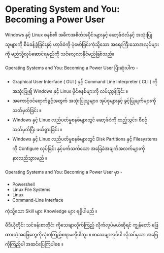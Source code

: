 # Operating System and You: Becoming a Power User


Windows နှင့် Linux စနစ်၏ အဓိကအစိတ်အပိုင်းများနှင့် ဆော့ဖ်ဝဲလ်နှင့် အသုံးပြုသူများကို စီမံခန့်ခွဲခြင်းနှင့် ဟာ့ဒ်ဝဲကို ပုံဖော်ခြင်းကဲ့သို့သော အရေးကြီးသောအလုပ်များကို မည်သို့လုပ်ဆောင်ရမည်ကို သင်လေ့လာနိုင်မည်ဖြစ်သည်။

Operating Systems and You: Becoming a Power User ပြီးဆုံးပါက -

* Graphical User Interface ( GUI ) နှင့် Command Line Interpreter ( CLI ) ကို အသုံးပြု၍ Windows နှင့် Linux ဖိုင်စနစ်များကို လမ်းညွှန်ခြင်း ။
* အကောင့်ဝင်ရောက်ခွင့်အတွက် အသုံးပြုသူများ၊ အုပ်စုများနှင့် ခွင့်ပြုချက်များကို သတ်မှတ်ခြင်း ။
* Windows နှင့် Linux လည်ပတ်မှုစနစ်များတွင် ဆော့ဖ်ဝဲကို ထည့်သွင်း၊ စီစဉ်သတ်မှတ်ပြီး ဖယ်ရှားခြင်း ။
* Windows နှင့် Linux လည်ပတ်မှုစနစ်များတွင်  Disk Partitions နှင့် Filesystems ကို Configure လုပ်ခြင်း နှင့်ပက်သက်သော အခြေခံအချက်အလက်များကို နားလည်သွားမည် ။


Operating Systems and You: Becoming a Power User မှာ -

* Powershell
* Linux File Systems
* Linux
* Command-Line Interface

ကဲ့သို့သော Skill များ Knowledge များ ရရှိပါမည် ။

ဗီဒီယိုတိုင်း သင်ခန်းစာတိုင်း ကိုသေချာလိုက်ကြည့် လိုက်လုပ်မယ်ဆိုရင် ကျွန်တော် ဖြေထားတဲ့အဖြေတွေကိုလုံးဝကြည့်စရာမလိုပါဘူး ။ စာသေချာလုပ်ပါ လိုအပ်မှသာ အဖြေကိုကြည့်ပါ အဆင်ပြေကြပါစေ ။
